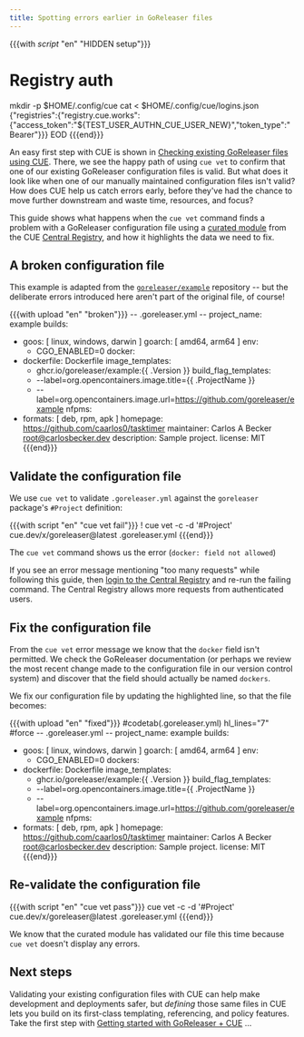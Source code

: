```yaml
---
title: Spotting errors earlier in GoReleaser files
---
```


{{{with _script_ "en" "HIDDEN setup"}}}
# Registry auth
mkdir -p $HOME/.config/cue
cat <<EOD > $HOME/.config/cue/logins.json
{"registries":{"registry.cue.works":{"access_token":"${TEST_USER_AUTHN_CUE_USER_NEW}","token_type":"Bearer"}}}
EOD
{{{end}}}

An easy first step with CUE is shown in
[Checking existing GoReleaser files using CUE](../checking-existing-goreleaser-files/index.md).
There, we see the happy path of using `cue vet` to confirm that one of our
existing GoReleaser configuration files is valid.
But what does it look like when one of our manually maintained configuration files
isn't valid?
How does CUE help us catch errors early, before they've had the chance to move
further downstream and waste time, resources, and focus?

This guide shows what happens when the `cue vet` command finds a problem with a
GoReleaser configuration file using a
[curated module](../curated-module-goreleaser/index.md) from the
CUE [Central Registry](https://registry.cue.works),
and how it highlights the data we need to fix.

<!--more-->

## A broken configuration file

This example is adapted from the
[`goreleaser/example`](https://github.com/goreleaser/example/blob/master/.goreleaser.yaml)
repository -- but the deliberate errors introduced here aren't part
of the original file, of course!

{{{with upload "en" "broken"}}}
-- .goreleaser.yml --
project_name: example
builds:
  - goos: [ linux, windows, darwin ]
    goarch: [ amd64, arm64 ]
    env:
      - CGO_ENABLED=0
docker:
  - dockerfile: Dockerfile
    image_templates:
      - ghcr.io/goreleaser/example:{{ .Version }}
    build_flag_templates:
      - --label=org.opencontainers.image.title={{ .ProjectName }}
      - --label=org.opencontainers.image.url=https://github.com/goreleaser/example
nfpms:
  - formats: [ deb, rpm, apk ]
    homepage: https://github.com/caarlos0/tasktimer
    maintainer: Carlos A Becker <root@carlosbecker.dev>
    description: Sample project.
    license: MIT
{{{end}}}

## Validate the configuration file

We use `cue vet` to validate `.goreleaser.yml` against the `goreleaser` package's `#Project` definition:

{{{with script "en" "cue vet fail"}}}
! cue vet -c -d '#Project' cue.dev/x/goreleaser@latest .goreleaser.yml
{{{end}}}

The `cue vet` command shows us the error (`docker: field not allowed`)

If you see an error message mentioning "too many requests" while following this
guide, then
[login to the Central Registry](../login-central-registry/index.md)
and re-run the failing command.
The Central Registry allows more requests from authenticated users.

## Fix the configuration file

From the `cue vet` error message we know that the `docker` field isn't permitted.
We check the GoReleaser documentation (or perhaps we review the most recent
change made to the configuration file in our version control system) and discover
that the field should actually be named `dockers`.

We fix our configuration file by updating the highlighted line, so that the
file becomes:

{{{with upload "en" "fixed"}}}
#codetab(.goreleaser.yml) hl_lines="7"
#force
-- .goreleaser.yml --
project_name: example
builds:
  - goos: [ linux, windows, darwin ]
    goarch: [ amd64, arm64 ]
    env:
      - CGO_ENABLED=0
dockers:
  - dockerfile: Dockerfile
    image_templates:
      - ghcr.io/goreleaser/example:{{ .Version }}
    build_flag_templates:
      - --label=org.opencontainers.image.title={{ .ProjectName }}
      - --label=org.opencontainers.image.url=https://github.com/goreleaser/example
nfpms:
  - formats: [ deb, rpm, apk ]
    homepage: https://github.com/caarlos0/tasktimer
    maintainer: Carlos A Becker <root@carlosbecker.dev>
    description: Sample project.
    license: MIT
{{{end}}}

## Re-validate the configuration file

{{{with script "en" "cue vet pass"}}}
cue vet -c -d '#Project' cue.dev/x/goreleaser@latest .goreleaser.yml
{{{end}}}

We know that the curated module has validated our file this time because `cue
vet` doesn't display any errors.

## Next steps

Validating your existing configuration files with CUE can help make development
and deployments safer, but *defining* those same files in CUE lets you build on
its first-class templating, referencing, and policy features. Take the first
step with
[Getting started with GoReleaser + CUE](../getting-started-with-goreleaser-cue/index.md)
...
